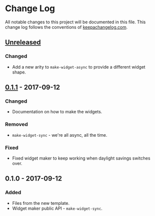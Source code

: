 # Change Log
All notable changes to this project will be documented in this file. This change log follows the conventions of [keepachangelog.com](http://keepachangelog.com/).

## [Unreleased]
### Changed
- Add a new arity to `make-widget-async` to provide a different widget shape.

## [0.1.1] - 2017-09-12
### Changed
- Documentation on how to make the widgets.

### Removed
- `make-widget-sync` - we're all async, all the time.

### Fixed
- Fixed widget maker to keep working when daylight savings switches over.

## 0.1.0 - 2017-09-12
### Added
- Files from the new template.
- Widget maker public API - `make-widget-sync`.

[Unreleased]: https://github.com/your-name/cortex-toy/compare/0.1.1...HEAD
[0.1.1]: https://github.com/your-name/cortex-toy/compare/0.1.0...0.1.1
